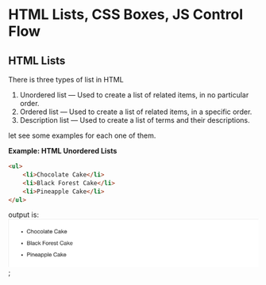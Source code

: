 # HTML Lists, CSS Boxes, JS Control Flow

## HTML Lists

There is three types of list in HTML

1.  Unordered list — Used to create a list of related items, in no particular order.
2.  Ordered list — Used to create a list of related items, in a specific order.
3.  Description list — Used to create a list of terms and their descriptions.

let see some examples for each one of them.

**Example: HTML Unordered Lists**

``` html
<ul>
    <li>Chocolate Cake</li>
    <li>Black Forest Cake</li>
    <li>Pineapple Cake</li>
</ul>
```
output is:
![unlists](assets/image6.png);
